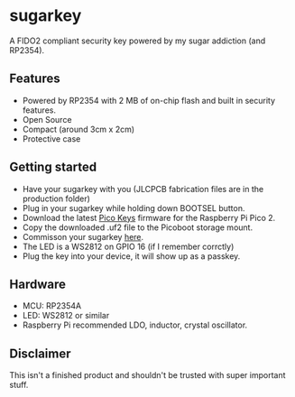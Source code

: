 # sugarkey

A FIDO2 compliant security key powered by my sugar addiction (and RP2354).

## Features
* Powered by RP2354 with 2 MB of on-chip flash and built in security features.
* Open Source
* Compact (around 3cm x 2cm)
* Protective case

## Getting started
* Have your sugarkey with you (JLCPCB fabrication files are in the production folder)
* Plug in your sugarkey while holding down BOOTSEL button.
* Download the latest [Pico Keys](https://www.picokeys.com/getting-started/) firmware for the Raspberry Pi Pico 2.
* Copy the downloaded .uf2 file to the Picoboot storage mount.
* Commisson your sugarkey [here](https://www.picokeys.com/pico-commissioner/).
* The LED is a WS2812 on GPIO 16 (if I remember corrctly)
* Plug the key into your device, it will show up as a passkey.

## Hardware
* MCU: RP2354A
* LED: WS2812 or similar
* Raspberry Pi recommended LDO, inductor, crystal oscillator.

## Disclaimer
This isn't a finished product and shouldn't be trusted with super important stuff.

